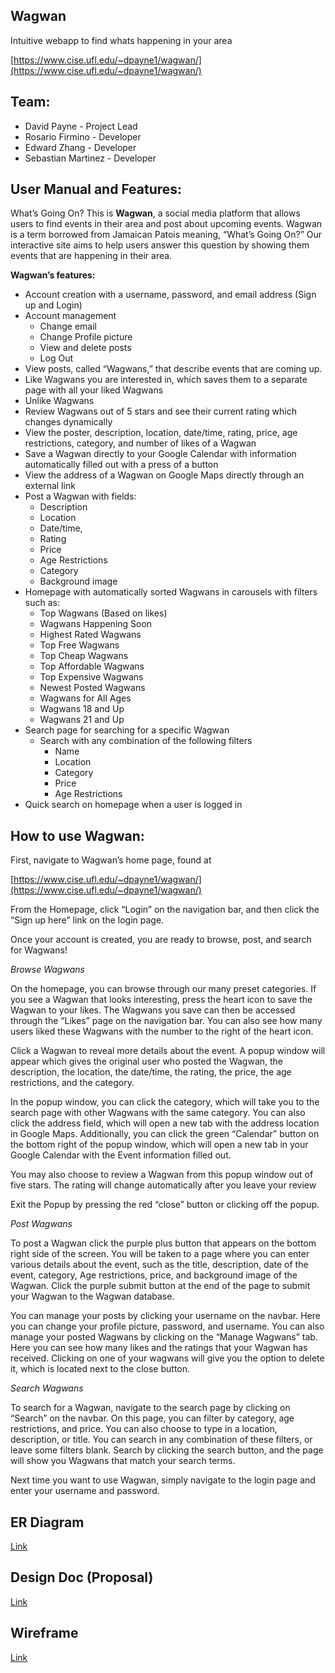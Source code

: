 ## Wagwan


Intuitive webapp to find whats happening in your area


[https://www.cise.ufl.edu/~dpayne1/wagwan/](https://www.cise.ufl.edu/~dpayne1/wagwan/)


## Team:


* David Payne - Project Lead
* Rosario Firmino - Developer
* Edward Zhang - Developer
* Sebastian Martinez - Developer

## User Manual and Features:

   What’s Going On? This is **Wagwan**, a social media platform that allows users to find events in their area and post about upcoming events. Wagwan is a term borrowed from Jamaican Patois meaning, “What’s Going On?” Our interactive site aims to help users answer this question by showing them events that are happening in their area.

**Wagwan’s features:**



* Account creation with a username, password, and email address (Sign up and Login)
* Account management
    * Change email
    * Change Profile picture
    * View and delete posts
    * Log Out
* View posts, called “Wagwans,” that describe events that are coming up.
* Like Wagwans you are interested in, which saves them to a separate page with all your liked Wagwans
* Unlike Wagwans
* Review Wagwans out of 5 stars and see their current rating which changes dynamically
* View the poster, description, location, date/time, rating, price, age restrictions, category, and number of likes of a Wagwan
* Save a Wagwan directly to your Google Calendar with information automatically filled out with a press of a button
* View the address of a Wagwan on Google Maps directly through an external link
* Post a Wagwan with fields:
    * Description 
    * Location 
    * Date/time,
    * Rating 
    * Price 
    * Age Restrictions 
    * Category
    * Background image
* Homepage with automatically sorted Wagwans in carousels with filters such as:
    * Top Wagwans (Based on likes)
    * Wagwans Happening Soon
    * Highest Rated Wagwans
    * Top Free Wagwans
    * Top Cheap Wagwans
    * Top Affordable Wagwans
    * Top Expensive Wagwans
    * Newest Posted Wagwans
    * Wagwans for All Ages
    * Wagwans 18 and Up
    * Wagwans 21 and Up
* Search page for searching for a specific Wagwan
    * Search with any combination of the following filters
        * Name
        * Location
        * Category
        * Price
        * Age Restrictions
* Quick search on homepage when a user is logged in

## How to use Wagwan:

First, navigate to Wagwan’s home page, found at

[https://www.cise.ufl.edu/~dpayne1/wagwan/](https://www.cise.ufl.edu/~dpayne1/wagwan/)

From the Homepage, click “Login” on the navigation bar, and then click the “Sign up here” link on the login page.

Once your account is created, you are ready to browse, post, and search for Wagwans!


*Browse Wagwans*


   On the homepage, you can browse through our many preset categories. If you see a Wagwan that looks interesting, press the heart icon to save the Wagwan to your likes. The Wagwans you save can then be accessed through the “Likes” page on the navigation bar. You can also see how many users liked these Wagwans with the number to the right of the heart icon.


   Click a Wagwan to reveal more details about the event. A popup window will appear which gives the original user who posted the Wagwan, the description, the location, the date/time,  the rating, the price, the age restrictions, and the category.


   In the popup window, you can click the category, which will take you to the search page with other Wagwans with the same category. You can also click the address field, which will open a new tab with the address location in Google Maps. Additionally, you can click the green “Calendar” button on the bottom right of the popup window, which will open a new tab in your Google Calendar with the Event information filled out. 


   You may also choose to review a Wagwan from this popup window out of five stars. The rating will change automatically after you leave your review


   Exit the Popup by pressing the red “close” button or clicking off the popup.


*Post Wagwans*


   To post a Wagwan click the purple plus button that appears on the bottom right side of the screen. You will be taken to a page where you can enter various details about the event, such as the title, description, date of the event, category, Age restrictions, price, and background image of the Wagwan. Click the purple submit button at the end of the page to submit your Wagwan to the Wagwan database.


   You can manage your posts by clicking your username on the navbar. Here you can change your profile picture, password, and username. You can also manage your posted Wagwans by clicking on the “Manage Wagwans” tab. Here you can see how many likes and the ratings that your Wagwan has received. Clicking on one of your wagwans will give you the option to delete it, which is located next to the close button.


*Search Wagwans*


   To search for a Wagwan, navigate to the search page by clicking on “Search” on the navbar. On this page, you can filter by category, age restrictions, and price. You can also choose to type in a location, description, or title. You can search in any combination of these filters, or leave some filters blank. Search by clicking the search button, and the page will show you Wagwans that match your search terms.

Next time you want to use Wagwan, simply navigate to the login page and enter your username and password.


## ER Diagram
[Link](https://lucid.app/lucidchart/b41a6c36-9f1c-4ac1-9e5b-11051187af23/edit?viewport_loc=-20%2C-370%2C1629%2C1936%2C0_0&invitationId=inv_19729f28-aea7-4048-b786-7e89c587f115)

## Design Doc (Proposal)
[Link](https://docs.google.com/document/d/1vzG1S7-oyhTfZD3Rs0STXMjRKu5vYSAmpi-0jyU2o9E/edit?usp=sharing)

## Wireframe
[Link](https://www.figma.com/file/gLIxWm6uR4drrRfTmhG8pk/Wagwan-Wireframe?node-id=0-1)

